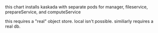 this chart installs kaskada with separate pods for manager, fileservice, prepareService, and computeService

this requires a "real" object store.  local isn't possible. similiarly requires a real db.

